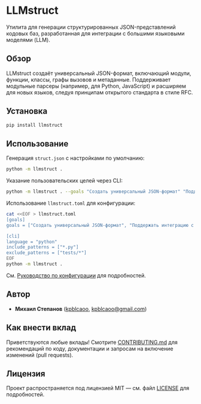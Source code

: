 # LLMstruct

Утилита для генерации структурированных JSON-представлений кодовых баз, разработанная для интеграции с большими языковыми моделями (LLM).

## Обзор

LLMstruct создаёт универсальный JSON-формат, включающий модули, функции, классы, графы вызовов и метаданные. Поддерживает модульные парсеры (например, для Python, JavaScript) и расширяем для новых языков, следуя принципам открытого стандарта в стиле RFC.

## Установка

```bash
pip install llmstruct
```

## Использование

Генерация `struct.json` с настройками по умолчанию:
```bash
python -m llmstruct .
```

Указание пользовательских целей через CLI:
```bash
python -m llmstruct . --goals "Создать универсальный JSON-формат" "Поддержать интеграцию с LLM"
```

Использование `llmstruct.toml` для конфигурации:
```bash
cat <<EOF > llmstruct.toml
[goals]
goals = ["Создать универсальный JSON-формат", "Поддержать интеграцию с LLM"]

[cli]
language = "python"
include_patterns = ["*.py"]
exclude_patterns = ["tests/*"]
EOF
python -m llmstruct .
```

См. [Руководство по конфигурации](llmstruct_config.md) для подробностей.

## Автор

- **Михаил Степанов** ([kpblcaoo](https://github.com/kpblcaoo), kpblcaoo@gmail.com)

## Как внести вклад

Приветствуются любые вклады! Смотрите [CONTRIBUTING.md](CONTRIBUTING.md) для рекомендаций по коду, документации и запросам на включение изменений (pull requests).

## Лицензия

Проект распространяется под лицензией MIT — см. файл [LICENSE](../../../LICENSE) для подробностей.